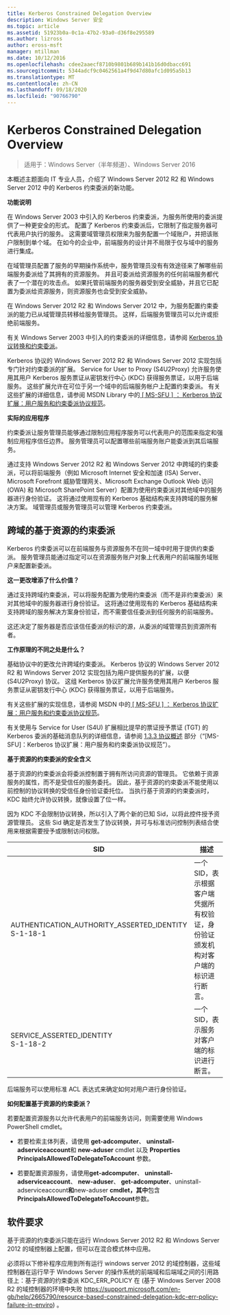 ```yaml
---
title: Kerberos Constrained Delegation Overview
description: Windows Server 安全
ms.topic: article
ms.assetid: 51923b0a-0c1a-47b2-93a0-d36f8e295589
ms.author: lizross
author: eross-msft
manager: mtillman
ms.date: 10/12/2016
ms.openlocfilehash: cdee2aaecf8710b9801b689b141b16d0dbacc691
ms.sourcegitcommit: 5344adcf9c0462561a4f9d47d80afc1d095a5b13
ms.translationtype: MT
ms.contentlocale: zh-CN
ms.lasthandoff: 09/18/2020
ms.locfileid: "90766790"
---
```

# <a name="kerberos-constrained-delegation-overview"></a>Kerberos Constrained Delegation Overview

>适用于：Windows Server（半年频道）、Windows Server 2016

本概述主题面向 IT 专业人员，介绍了 Windows Server 2012 R2 和 Windows Server 2012 中的 Kerberos 约束委派的新功能。

**功能说明**

在 Windows Server 2003 中引入的 Kerberos 约束委派，为服务所使用的委派提供了一种更安全的形式。 配置了 Kerberos 约束委派后，它限制了指定服务器可代表用户执行的服务。 这需要域管理员权限来为服务配置一个域账户，并把该账户限制到单个域。 在如今的企业中，前端服务的设计并不局限于仅与域中的服务进行集成。

在域管理员配置了服务的早期操作系统中，服务管理员没有有效途径来了解哪些前端服务委派给了其拥有的资源服务。 并且可委派给资源服务的任何前端服务都代表了一个潜在的攻击点。 如果托管前端服务的服务器受到安全威胁，并且它已配置为委派给资源服务，则资源服务也会受到安全威胁。

在 Windows Server 2012 R2 和 Windows Server 2012 中，为服务配置约束委派的能力已从域管理员转移给服务管理员。 这样，后端服务管理员可以允许或拒绝前端服务。

有关 Windows Server 2003 中引入的约束委派的详细信息，请参阅 [Kerberos 协议转换和约束委派](/previous-versions/windows/it-pro/windows-server-2003/cc739587(v=ws.10))。

Kerberos 协议的 Windows Server 2012 R2 和 Windows Server 2012 实现包括专门针对约束委派的扩展。  Service for User to Proxy (S4U2Proxy) 允许服务使用其用户 Kerberos 服务票证从密钥发行中心 (KDC) 获得服务票证，以用于后端服务。 这些扩展允许在可位于另一个域中的后端服务帐户上配置约束委派。 有关这些扩展的详细信息，请参阅 MSDN Library 中的[ \[ MS-SFU \] ： Kerberos 协议扩展：用户服务和约束委派协议规范](/openspecs/windows_protocols/ms-sfu/3bff5864-8135-400e-bdd9-33b552051d94)。

**实际的应用程序**

约束委派让服务管理员能够通过限制应用程序服务可以代表用户的范围来指定和强制应用程序信任边界。 服务管理员可以配置哪些前端服务账户能委派到其后端服务。

通过支持 Windows Server 2012 R2 和 Windows Server 2012 中跨域的约束委派，可以将前端服务（例如 Microsoft Internet 安全和加速 (ISA) Server、Microsoft Forefront 威胁管理网关、Microsoft Exchange Outlook Web 访问 (OWA) 和 Microsoft SharePoint Server）配置为使用约束委派对其他域中的服务器进行身份验证。 这将通过使用现有的 Kerberos 基础结构来支持跨域的服务解决方案。 域管理员或服务管理员可以管理 Kerberos 约束委派。

## <a name="resource-based-constrained-delegation-across-domains"></a>跨域的基于资源的约束委派

Kerberos 约束委派可以在前端服务与资源服务不在同一域中时用于提供约束委派。 服务管理员能通过指定可以在资源服务账户对象上代表用户的前端服务域账户来配置新委派。

**这一更改增添了什么价值？**

通过支持跨域约束委派，可以将服务配置为使用约束委派（而不是非约束委派）来对其他域中的服务器进行身份验证。 这将通过使用现有的 Kerberos 基础结构来支持跨域的服务解决方案身份验证，而不需要信任委派到任何服务的前端服务。

这还决定了服务器是否应该信任委派的标识的源，从委派的域管理员到资源所有者。

**工作原理的不同之处是什么？**

基础协议中的更改允许跨域约束委派。 Kerberos 协议的 Windows Server 2012 R2 和 Windows Server 2012 实现包括为用户提供服务的扩展，以便 (S4U2Proxy) 协议。 这组 Kerberos 协议扩展允许服务使用其用户 Kerberos 服务票证从密钥发行中心 (KDC) 获得服务票证，以用于后端服务。

有关这些扩展的实现信息，请参阅 MSDN 中的[ \[ MS-SFU \] ： Kerberos 协议扩展：用户服务和约束委派协议规范](/openspecs/windows_protocols/ms-sfu/3bff5864-8135-400e-bdd9-33b552051d94)。

有关使用与 Service for User (S4U) 扩展相比提早的票证授予票证 (TGT) 的 Kerberos 委派的基础消息队列的详细信息，请参阅 [1.3.3 协议概述](/openspecs/windows_protocols/ms-sfu/1fb9caca-449f-4183-8f7a-1a5fc7e7290a) 部分（“[MS-SFU]：Kerberos 协议扩展：用户服务和约束委派协议规范”）。

**基于资源的约束委派的安全含义**

基于资源的约束委派会将委派控制置于拥有所访问资源的管理员。 它依赖于资源服务的属性，而不是受信任的服务委托。 因此，基于资源的约束委派不能使用以前控制的协议转换的受信任身份验证委托位。 当执行基于资源的约束委派时，KDC 始终允许协议转换，就像设置了位一样。

因为 KDC 不会限制协议转换，所以引入了两个新的已知 Sid，以将此控件授予资源管理员。  这些 Sid 确定是否发生了协议转换，并可与标准访问控制列表结合使用来根据需要授予或限制访问权限。

|SID|描述|
|-------|--------|
|AUTHENTICATION_AUTHORITY_ASSERTED_IDENTITY<br />S-1-18-1|一个 SID，表示根据客户端凭据所有权验证，身份验证颁发机构对客户端的标识进行断言。|
|SERVICE_ASSERTED_IDENTITY<br />S-1-18-2|一个 SID，表示服务对客户端的标识进行断言。|

后端服务可以使用标准 ACL 表达式来确定如何对用户进行身份验证。

**如何配置基于资源的约束委派？**

若要配置资源服务以允许代表用户的前端服务访问，则需要使用 Windows PowerShell cmdlet。

-   若要检索主体列表，请使用 **get-adcomputer**、 **uninstall-adserviceaccount**和 **new-aduser** cmdlet 以及 **Properties PrincipalsAllowedToDelegateToAccount** 参数。

-   若要配置资源服务，请使用**get-adcomputer**、 **uninstall-adserviceaccount**、 **new-aduser**、 **get-adcomputer**、uninstall-adserviceaccount**和**new-aduser **cmdlet，其中**包含**PrincipalsAllowedToDelegateToAccount**参数。

## <a name="software-requirements"></a><a name="BKMK_SOFT"></a>软件要求
基于资源的约束委派只能在运行 Windows Server 2012 R2 和 Windows Server 2012 的域控制器上配置，但可以在混合模式林中应用。

必须将以下修补程序应用到所有运行 windows server 2012 的域控制器，这些域控制器在运行早于 Windows Server 的操作系统的前端域和后端域之间的引用路径上：基于资源的约束委派 KDC_ERR_POLICY 在 (基于 Windows Server 2008 R2 的域控制器的环境中失败 https://support.microsoft.com/en-gb/help/2665790/resource-based-constrained-delegation-kdc-err-policy-failure-in-enviro) 。